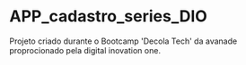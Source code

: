 # APP_cadastro_series_DIO
Projeto criado durante o Bootcamp  'Decola Tech' da avanade proprocionado pela digital inovation one.
